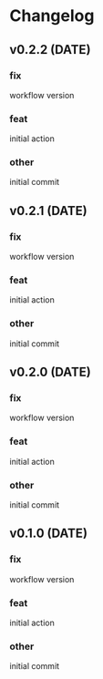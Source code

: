 

# Changelog

## v0.2.2 (DATE)

### fix


workflow version



### feat



initial action 


### other




initial commit

## v0.2.1 (DATE)

### fix


workflow version



### feat



initial action 


### other




initial commit

## v0.2.0 (DATE)

### fix


workflow version



### feat



initial action 


### other




initial commit

## v0.1.0 (DATE)

### fix


workflow version



### feat



initial action 


### other




initial commit
